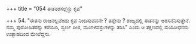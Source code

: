 +++
title = "054 ಈತನರಸಲ್ಲೆನ್ದು ಕೃಪ"

+++
54. "ಈತನು ರಾಜನಲ್ಲವೆಂದು ಕೃಪ ನಿಂದಿಸುವವನೇ ? ತಪ್ಪೇನು ? ರಾಜ್ಯದಲ್ಲಿ ಈತನನ್ನು ಅರಸನೆನಿಸುತ್ತೇನೆ. ನಮ್ಮ ಪುರೋಹಿತರನ್ನು ಕರೆಯಿರಿ, ಸ್ವರ್ಣ ಪೀಠ, ಮಂಗಳವಸ್ತುಗಳನ್ನು ತರಿಸಿ" ಎಂದು ಆ ತಕ್ಷಣದಲ್ಲಿ ಸುಯೋಧನನು ಉತ್ಸಾಹದಿಂದ ಮೇಲೆದ್ದನು.